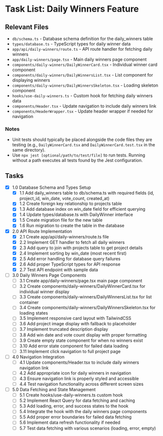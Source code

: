 # Task List: Daily Winners Feature

## Relevant Files

- `db/schema.ts` - Database schema definition for the daily_winners table
- `types/database.ts` - TypeScript types for daily winner data
- `app/api/daily-winners/route.ts` - API route handler for fetching daily winners
- `app/daily-winners/page.tsx` - Main daily winners page component
- `components/daily-winners/DailyWinnerCard.tsx` - Individual winner card component
- `components/daily-winners/DailyWinnersList.tsx` - List component for displaying winners
- `components/daily-winners/DailyWinnersSkeleton.tsx` - Loading skeleton component
- `hooks/use-daily-winners.ts` - Custom hook for fetching daily winners data
- `components/Header.tsx` - Update navigation to include daily winners link
- `components/HeaderWrapper.tsx` - Update header wrapper if needed for navigation

### Notes

- Unit tests should typically be placed alongside the code files they are testing (e.g., `DailyWinnerCard.tsx` and `DailyWinnerCard.test.tsx` in the same directory).
- Use `npx jest [optional/path/to/test/file]` to run tests. Running without a path executes all tests found by the Jest configuration.

## Tasks

- [x] 1.0 Database Schema and Types Setup
  - [x] 1.1 Add daily_winners table to db/schema.ts with required fields (id, project_id, win_date, vote_count, created_at)
  - [x] 1.2 Create foreign key relationship to projects table
  - [x] 1.3 Add database index on win_date field for efficient querying
  - [x] 1.4 Update types/database.ts with DailyWinner interface
  - [x] 1.5 Create migration file for the new table
  - [x] 1.6 Run migration to create the table in the database
- [x] 2.0 API Route Implementation
  - [x] 2.1 Create app/api/daily-winners/route.ts file
  - [x] 2.2 Implement GET handler to fetch all daily winners
  - [x] 2.3 Add query to join with projects table to get project details
  - [x] 2.4 Implement sorting by win_date (most recent first)
  - [x] 2.5 Add error handling for database query failures
  - [x] 2.6 Add proper TypeScript types for API response
  - [x] 2.7 Test API endpoint with sample data
- [ ] 3.0 Daily Winners Page Components
  - [ ] 3.1 Create app/daily-winners/page.tsx main page component
  - [ ] 3.2 Create components/daily-winners/DailyWinnerCard.tsx for individual winner display
  - [ ] 3.3 Create components/daily-winners/DailyWinnersList.tsx for list container
  - [ ] 3.4 Create components/daily-winners/DailyWinnersSkeleton.tsx for loading states
  - [ ] 3.5 Implement responsive card layout with TailwindCSS
  - [ ] 3.6 Add project image display with fallback to placeholder
  - [ ] 3.7 Implement truncated description display
  - [ ] 3.8 Add win date and vote count display with proper formatting
  - [ ] 3.9 Create empty state component for when no winners exist
  - [ ] 3.10 Add error state component for failed data loading
  - [ ] 3.11 Implement click navigation to full project page
- [ ] 4.0 Navigation Integration
  - [ ] 4.1 Update components/Header.tsx to include daily winners navigation link
  - [ ] 4.2 Add appropriate icon for daily winners in navigation
  - [ ] 4.3 Ensure navigation link is properly styled and accessible
  - [ ] 4.4 Test navigation functionality across different screen sizes
- [ ] 5.0 Data Fetching and State Management
  - [ ] 5.1 Create hooks/use-daily-winners.ts custom hook
  - [ ] 5.2 Implement React Query for data fetching and caching
  - [ ] 5.3 Add loading, error, and success states to the hook
  - [ ] 5.4 Integrate the hook with the daily winners page components
  - [ ] 5.5 Add proper error boundaries for failed data fetching
  - [ ] 5.6 Implement data refresh functionality if needed
  - [ ] 5.7 Test data fetching with various scenarios (loading, error, empty)
